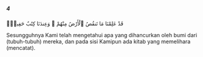 ##### 4

<span class="ayah">قَدْ عَلِمْنَا مَا تَنقُصُ ٱلْأَرْضُ مِنْهُمْ ۖ وَعِندَنَا كِتَٰبٌ حَفِيظٌۢ</span>

<span class="ayah_translation">Sesungguhnya Kami telah mengetahui apa yang dihancurkan oleh bumi dari (tubuh-tubuh) mereka, dan pada sisi Kamipun ada kitab yang memelihara (mencatat).</span>
